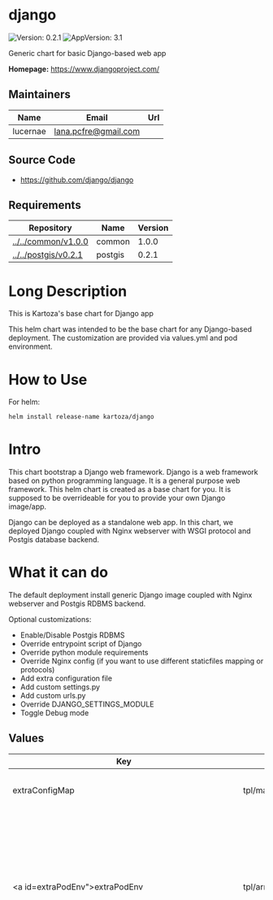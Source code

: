 

# django

![Version: 0.2.1](https://img.shields.io/badge/Version-0.2.1-informational?style=flat-square) ![AppVersion: 3.1](https://img.shields.io/badge/AppVersion-3.1-informational?style=flat-square)

Generic chart for basic Django-based web app

**Homepage:** <https://www.djangoproject.com/>

## Maintainers

| Name | Email | Url |
| ---- | ------ | --- |
| lucernae | lana.pcfre@gmail.com |  |

## Source Code

* <https://github.com/django/django>

## Requirements

| Repository | Name | Version |
|------------|------|---------|
| [../../common/v1.0.0](../../common/v1.0.0) | common | 1.0.0 |
| [../../postgis/v0.2.1](../../postgis/v0.2.1) | postgis | 0.2.1 |

# Long Description

This is Kartoza's base chart for Django app

This helm chart was intended to be the base chart for any Django-based deployment.
The customization are provided via values.yml and pod environment.

# How to Use

For helm:

```bash
helm install release-name kartoza/django
```

# Intro

This chart bootstrap a Django web framework.
Django is a web framework based on python programming language.
It is a general purpose web framework. This helm chart is created as a base chart
for you. It is supposed to be overrideable for you to provide your own Django image/app.

Django can be deployed as a standalone web app. In this chart, we deployed Django coupled with
Nginx webserver with WSGI protocol and Postgis database backend.

# What it can do

The default deployment install generic Django image coupled with Nginx webserver and Postgis RDBMS backend.

Optional customizations:

- Enable/Disable Postgis RDBMS
- Override entrypoint script of Django
- Override python module requirements
- Override Nginx config (if you want to use different staticfiles mapping or protocols)
- Add extra configuration file
- Add custom settings.py
- Add custom urls.py
- Override DJANGO_SETTINGS_MODULE
- Toggle Debug mode

## Values
<table height="400px">
	<thead>
		<th>Key</th>
		<th>Type</th>
		<th>Default</th>
		<th>Description</th>
	</thead>
	<tbody>
		<tr>
			<td><a id=extraConfigMap">extraConfigMap</a></td>
			<td>tpl/map</td>
			<td><pre lang="gotpl">
extraConfigMap: |
 
</pre></td>
			<td>Define this for extra config map to be included in django-shared-config</td>
		</tr>
		<tr>
			<td><a id=extraPodEnv">extraPodEnv</a></td>
			<td>tpl/array</td>
			<td><pre lang="gotpl">
extraPodEnv: |
  - name: DJANGO_SETTINGS_MODULE
    value: "django.settings"
  - name: DEBUG
    value: {{ .Values.global.debug | quote }}
  - name: ROOT_URLCONF
    value: {{ .Values.global.rootURLConf | quote }}
  - name: MAIN_APP_NAME
    value: {{ .Values.global.mainAppName | quote }}
 
</pre></td>
			<td>Define this for extra Django environment variables</td>
		</tr>
		<tr>
			<td><a id=extraPodSpec">extraPodSpec</a></td>
			<td>tpl/object</td>
			<td><pre lang="gotpl">
extraPodSpec: |
 
</pre></td>
			<td>This will be evaluated as pod spec</td>
		</tr>
		<tr>
			<td><a id=extraSecret">extraSecret</a></td>
			<td>tpl/map</td>
			<td><pre lang="gotpl">
extraSecret: |
 
</pre></td>
			<td>Define this for extra secrets to be included in django-shared-secret secret</td>
		</tr>
		<tr>
			<td><a id=extraVolume">extraVolume</a></td>
			<td>tpl/list</td>
			<td><pre lang="gotpl">
extraVolume: |
 
</pre></td>
			<td>Define this for extra volume (in pair with extraVolumeMounts)</td>
		</tr>
		<tr>
			<td><a id=extraVolumeMounts">extraVolumeMounts</a></td>
			<td>tpl/list</td>
			<td><pre lang="gotpl">
extraVolumeMounts: |
 
</pre></td>
			<td>Define this for extra volume mounts in the pod</td>
		</tr>
		<tr>
			<td><a id=global--adminEmail">global.adminEmail</a></td>
			<td>string/email</td>
			<td><pre lang=string/email">
admin@localhost
</pre></td>
			<td>Default admin email sender</td>
		</tr>
		<tr>
			<td><a id=global--adminPassword">global.adminPassword</a></td>
			<td>object/common.secret</td>
			<td><pre lang=yaml">
# -- (string) Specify this password value. If not, it will be autogenerated everytime chart upgraded
value:
valueFrom:
    secretKeyRef:
        name:
        key: admin-password

</pre></td>
			<td>Secret structure for Admin Password</td>
		</tr>
		<tr>
			<td><a id=global--adminPassword--value">global.adminPassword.value</a></td>
			<td>string</td>
			<td><pre lang=json">
null
</pre></td>
			<td>Specify this password value. If not, it will be autogenerated everytime chart upgraded</td>
		</tr>
		<tr>
			<td><a id=global--adminUser">global.adminUser</a></td>
			<td>string</td>
			<td><pre lang=json">
"admin"
</pre></td>
			<td>Default super user admin username</td>
		</tr>
		<tr>
			<td><a id=global--databaseHost">global.databaseHost</a></td>
			<td>string</td>
			<td><pre lang=json">
null
</pre></td>
			<td>Django database host location. By default this chart can generate standard postgres chart. So you can leave it as default. If you use external backend,  you must provide the value</td>
		</tr>
		<tr>
			<td><a id=global--databaseName">global.databaseName</a></td>
			<td>string</td>
			<td><pre lang=json">
"django"
</pre></td>
			<td>Django database name</td>
		</tr>
		<tr>
			<td><a id=global--databasePassword">global.databasePassword</a></td>
			<td>object/common.secret</td>
			<td><pre lang=yaml">
# -- (string) Specify this password value. If not, it will be autogenerated everytime chart upgraded. If you use external backend, you must provide the value
value:
valueFrom:
    secretKeyRef:
        name:
        key: database-password

</pre></td>
			<td>Secret structure for Database Password</td>
		</tr>
		<tr>
			<td><a id=global--databasePassword--value">global.databasePassword.value</a></td>
			<td>string</td>
			<td><pre lang=json">
null
</pre></td>
			<td>Specify this password value. If not, it will be autogenerated everytime chart upgraded. If you use external backend, you must provide the value</td>
		</tr>
		<tr>
			<td><a id=global--databasePort">global.databasePort</a></td>
			<td>int</td>
			<td><pre lang=json">
5432
</pre></td>
			<td>Django database port. By default this chart can generate standard postgres chart. So you can leave it as default. If you use external backend,  you must provide the value</td>
		</tr>
		<tr>
			<td><a id=global--databaseUsername">global.databaseUsername</a></td>
			<td>string</td>
			<td><pre lang=json">
"django_db_user"
</pre></td>
			<td>Database username backend to connect to. If you use external backend, provide the value</td>
		</tr>
		<tr>
			<td><a id=global--debug">global.debug</a></td>
			<td>string/bool</td>
			<td><pre lang=json">
"False"
</pre></td>
			<td>Python boolean literal, this will correspond to `DEBUG` environment variable inside the Django container. Useful as a debug switch.</td>
		</tr>
		<tr>
			<td><a id=global--djangoArgs">global.djangoArgs</a></td>
			<td>tpl/list</td>
			<td><pre lang="gotpl">
global.djangoArgs: |
  ["uwsgi","--chdir=${REPO_ROOT}","--module=${MAIN_APP_NAME}.wsgi","--socket=:8000","--http=0.0.0.0:8080","--processes=5","--buffer-size=8192"]
 
</pre></td>
			<td>The django command args to be passed to entrypoint command</td>
		</tr>
		<tr>
			<td><a id=global--djangoCommand">global.djangoCommand</a></td>
			<td>tpl/list</td>
			<td><pre lang="gotpl">
global.djangoCommand: |
  ["/opt/django/scripts/docker-entrypoint.sh"]
 
</pre></td>
			<td>The django entrypoint command to execute</td>
		</tr>
		<tr>
			<td><a id=global--djangoSecretKey">global.djangoSecretKey</a></td>
			<td>object/common.secret</td>
			<td><pre lang=yaml">
# -- (string) Specify this Django Secret string value. If not, it will be autogenerated everytime chart upgraded
value:
valueFrom:
    secretKeyRef:
        name:
        key: django-secret

</pre></td>
			<td>Secret structure for Django Secret Key</td>
		</tr>
		<tr>
			<td><a id=global--djangoSecretKey--value">global.djangoSecretKey.value</a></td>
			<td>string</td>
			<td><pre lang=json">
null
</pre></td>
			<td>Specify this Django Secret string value. If not, it will be autogenerated everytime chart upgraded</td>
		</tr>
		<tr>
			<td><a id=global--djangoSettingsModule">global.djangoSettingsModule</a></td>
			<td>string</td>
			<td><pre lang=json">
"django.settings"
</pre></td>
			<td>Django settings module to be used</td>
		</tr>
		<tr>
			<td><a id=global--existingConfig">global.existingConfig</a></td>
			<td>tpl/string</td>
			<td><pre lang="gotpl">
global.existingConfig: |
 
</pre></td>
			<td>Name of existing config</td>
		</tr>
		<tr>
			<td><a id=global--existingSecret">global.existingSecret</a></td>
			<td>tpl/string</td>
			<td><pre lang="gotpl">
global.existingSecret: |
 
</pre></td>
			<td>Name of existing secret</td>
		</tr>
		<tr>
			<td><a id=global--mainAppName">global.mainAppName</a></td>
			<td>string</td>
			<td><pre lang=json">
"django"
</pre></td>
			<td>The main app name to execute. Affects which settings, wsgi, and rootURL to use.</td>
		</tr>
		<tr>
			<td><a id=global--mediaRoot">global.mediaRoot</a></td>
			<td>path</td>
			<td><pre lang=json">
"/opt/django/media"
</pre></td>
			<td>Location to the media directory</td>
		</tr>
		<tr>
			<td><a id=global--nameOverride">global.nameOverride</a></td>
			<td>string</td>
			<td><pre lang=json">
"django"
</pre></td>
			<td></td>
		</tr>
		<tr>
			<td><a id=global--rootURLConf">global.rootURLConf</a></td>
			<td>string</td>
			<td><pre lang=json">
"django.urls"
</pre></td>
			<td>Django root URL conf to be used</td>
		</tr>
		<tr>
			<td><a id=global--sharedConfigName">global.sharedConfigName</a></td>
			<td>string</td>
			<td><pre lang=json">
"django-shared-config"
</pre></td>
			<td>Name of shared config store that will be generated</td>
		</tr>
		<tr>
			<td><a id=global--sharedSecretName">global.sharedSecretName</a></td>
			<td>string</td>
			<td><pre lang=json">
"django-shared-secret"
</pre></td>
			<td>Name of shared secret store that will be generated</td>
		</tr>
		<tr>
			<td><a id=global--siteName">global.siteName</a></td>
			<td>string</td>
			<td><pre lang=json">
"django"
</pre></td>
			<td></td>
		</tr>
		<tr>
			<td><a id=global--staticRoot">global.staticRoot</a></td>
			<td>path</td>
			<td><pre lang=json">
"/opt/django/static"
</pre></td>
			<td>Location to the static directory</td>
		</tr>
		<tr>
			<td><a id=global--storageClassName">global.storageClassName</a></td>
			<td>string</td>
			<td><pre lang=json">
null
</pre></td>
			<td>Storage class name used to provision PV</td>
		</tr>
		<tr>
			<td><a id=image">image</a></td>
			<td>object/container-image</td>
			<td><pre lang=yaml">
# -- Image registry
registry: docker.io
# -- Image repository
repository: lucernae/django-sample
# -- Image tag
tag: "3.1"
# -- (k8s/containers/image/imagePullPolicy) Image pullPolicy
pullPolicy: IfNotPresent

</pre></td>
			<td>Image map</td>
		</tr>
		<tr>
			<td><a id=image--pullPolicy">image.pullPolicy</a></td>
			<td>k8s/containers/image/imagePullPolicy</td>
			<td><pre lang=json">
"IfNotPresent"
</pre></td>
			<td>Image pullPolicy</td>
		</tr>
		<tr>
			<td><a id=image--registry">image.registry</a></td>
			<td>string</td>
			<td><pre lang=json">
"docker.io"
</pre></td>
			<td>Image registry</td>
		</tr>
		<tr>
			<td><a id=image--repository">image.repository</a></td>
			<td>string</td>
			<td><pre lang=json">
"lucernae/django-sample"
</pre></td>
			<td>Image repository</td>
		</tr>
		<tr>
			<td><a id=image--tag">image.tag</a></td>
			<td>string</td>
			<td><pre lang=json">
"3.1"
</pre></td>
			<td>Image tag</td>
		</tr>
		<tr>
			<td><a id=ingress--annotations">ingress.annotations</a></td>
			<td>dict</td>
			<td><pre lang=json">
{}
</pre></td>
			<td>Custom Ingress annotations</td>
		</tr>
		<tr>
			<td><a id=ingress--enabled">ingress.enabled</a></td>
			<td>bool</td>
			<td><pre lang=json">
false
</pre></td>
			<td>Set to true to generate Ingress resource</td>
		</tr>
		<tr>
			<td><a id=ingress--host">ingress.host</a></td>
			<td>tpl/string</td>
			<td><pre lang="gotpl">
ingress.host: |
 
</pre></td>
			<td>Set custom host name. (DNS name convention)</td>
		</tr>
		<tr>
			<td><a id=ingress--labels">ingress.labels</a></td>
			<td>dict</td>
			<td><pre lang=json">
{}
</pre></td>
			<td>Custom Ingress labels</td>
		</tr>
		<tr>
			<td><a id=ingress--tls--enabled">ingress.tls.enabled</a></td>
			<td>bool</td>
			<td><pre lang=json">
false
</pre></td>
			<td>Set to true to enable HTTPS</td>
		</tr>
		<tr>
			<td><a id=ingress--tls--secretName">ingress.tls.secretName</a></td>
			<td>string</td>
			<td><pre lang=json">
"django-tls"
</pre></td>
			<td>You must provide a secret name where the TLS cert is stored</td>
		</tr>
		<tr>
			<td><a id=persistence--mediaDir--accessModes[0]">persistence.mediaDir.accessModes[0]</a></td>
			<td>string</td>
			<td><pre lang=json">
"ReadWriteOnce"
</pre></td>
			<td></td>
		</tr>
		<tr>
			<td><a id=persistence--mediaDir--annotations">persistence.mediaDir.annotations</a></td>
			<td>object</td>
			<td><pre lang=json">
{}
</pre></td>
			<td></td>
		</tr>
		<tr>
			<td><a id=persistence--mediaDir--enabled">persistence.mediaDir.enabled</a></td>
			<td>bool</td>
			<td><pre lang=json">
true
</pre></td>
			<td>Allow persistence</td>
		</tr>
		<tr>
			<td><a id=persistence--mediaDir--existingClaim">persistence.mediaDir.existingClaim</a></td>
			<td>string</td>
			<td><pre lang=json">
false
</pre></td>
			<td>Set to an existing claim if you have it</td>
		</tr>
		<tr>
			<td><a id=persistence--mediaDir--mountPath">persistence.mediaDir.mountPath</a></td>
			<td>path</td>
			<td><pre lang=json">
"/opt/django/media"
</pre></td>
			<td>This has to be the same with [global.mediaRoot](#global--mediaroot)</td>
		</tr>
		<tr>
			<td><a id=persistence--mediaDir--size">persistence.mediaDir.size</a></td>
			<td>string</td>
			<td><pre lang=json">
"8Gi"
</pre></td>
			<td></td>
		</tr>
		<tr>
			<td><a id=persistence--mediaDir--subPath">persistence.mediaDir.subPath</a></td>
			<td>string</td>
			<td><pre lang=json">
"media"
</pre></td>
			<td></td>
		</tr>
		<tr>
			<td><a id=persistence--staticDir--accessModes[0]">persistence.staticDir.accessModes[0]</a></td>
			<td>string</td>
			<td><pre lang=json">
"ReadWriteOnce"
</pre></td>
			<td></td>
		</tr>
		<tr>
			<td><a id=persistence--staticDir--annotations">persistence.staticDir.annotations</a></td>
			<td>object</td>
			<td><pre lang=json">
{}
</pre></td>
			<td></td>
		</tr>
		<tr>
			<td><a id=persistence--staticDir--enabled">persistence.staticDir.enabled</a></td>
			<td>bool</td>
			<td><pre lang=json">
false
</pre></td>
			<td>Allow persistence</td>
		</tr>
		<tr>
			<td><a id=persistence--staticDir--existingClaim">persistence.staticDir.existingClaim</a></td>
			<td>string</td>
			<td><pre lang=json">
false
</pre></td>
			<td>Set to an existing claim if you have it</td>
		</tr>
		<tr>
			<td><a id=persistence--staticDir--mountPath">persistence.staticDir.mountPath</a></td>
			<td>path</td>
			<td><pre lang=json">
"/opt/django/static"
</pre></td>
			<td>This has to be the same with [global.staticRoot](#global--staticroot)</td>
		</tr>
		<tr>
			<td><a id=persistence--staticDir--size">persistence.staticDir.size</a></td>
			<td>string</td>
			<td><pre lang=json">
"8Gi"
</pre></td>
			<td></td>
		</tr>
		<tr>
			<td><a id=persistence--staticDir--subPath">persistence.staticDir.subPath</a></td>
			<td>string</td>
			<td><pre lang=json">
"static"
</pre></td>
			<td></td>
		</tr>
		<tr>
			<td><a id=postgis--enabled">postgis.enabled</a></td>
			<td>bool</td>
			<td><pre lang=json">
true
</pre></td>
			<td>Enable postgis as database backend by default. Set to false if using different external backend.</td>
		</tr>
		<tr>
			<td><a id=postgis--existingSecret">postgis.existingSecret</a></td>
			<td>tpl/string</td>
			<td><pre lang="gotpl">
postgis.existingSecret: |
 
</pre></td>
			<td>Existing secret to be used</td>
		</tr>
		<tr>
			<td><a id=postgis--extraConfigMap">postgis.extraConfigMap</a></td>
			<td>tpl/object</td>
			<td><pre lang="gotpl">
postgis.extraConfigMap: |
  django-db.sh: |
    #!/usr/bin/env bash
    DATABASE="{{ .Values.global.databaseName }}"
    # password comes from environment variables, so it can be retrieved from secret
    DATABASE_USER="{{ .Values.global.databaseUsername }}"
    # create database
    su postgres -c "createdb ${DATABASE}"
    # create role
    cat << EOF | su postgres -c "psql"
    CREATE ROLE ${DATABASE_USER};
    EOF
    # modify permissions
    cat << EOF | su postgres -c "psql -d ${DATABASE}"
    -- Create role
    ALTER ROLE ${DATABASE_USER} LOGIN PASSWORD '${DATABASE_PASSWORD}';
    ALTER DATABASE ${DATABASE} OWNER TO ${DATABASE_USER};
    EOF
 
</pre></td>
			<td>Extra config map for postgis to be included Can be used to pregenerate Django database for first setup</td>
		</tr>
		<tr>
			<td><a id=postgis--extraPodEnv">postgis.extraPodEnv</a></td>
			<td>tpl/array</td>
			<td><pre lang="gotpl">
postgis.extraPodEnv: |
  - name: DATABASE_PASSWORD
    valueFrom:
      secretKeyRef:
        name: {{ include "common.sharedSecretName" . | quote }}
        key: {{ .Values.global.databasePassword.valueFrom.secretKeyRef.key }}
 
</pre></td>
			<td>Extra pod env for postgis We expose Django database password in case we need to pregenerate it</td>
		</tr>
		<tr>
			<td><a id=postgis--extraVolume">postgis.extraVolume</a></td>
			<td>tpl/array</td>
			<td><pre lang="gotpl">
postgis.extraVolume: |
  - name: config-volume
    configMap:
      name: {{ template "postgis.fullname" . }}
      defaultMode: 0755
 
</pre></td>
			<td>Extra volume declaration for postgis We use extra volume to mount postgis configmap to pregenerate database</td>
		</tr>
		<tr>
			<td><a id=postgis--extraVolumeMounts">postgis.extraVolumeMounts</a></td>
			<td>tpl/array</td>
			<td><pre lang="gotpl">
postgis.extraVolumeMounts: |
  - mountPath: /docker-entrypoint-initdb.d/django-db.sh
    subPath: django-db.sh
    name: config-volume
 
</pre></td>
			<td>Extra volume mounts for postgis We use extra volume mounts postgis configmap to pregenerate database</td>
		</tr>
		<tr>
			<td><a id=postgis--postgresqlUsername">postgis.postgresqlUsername</a></td>
			<td>string</td>
			<td><pre lang=json">
"superuser"
</pre></td>
			<td></td>
		</tr>
		<tr>
			<td><a id=probe">probe</a></td>
			<td>tpl/object</td>
			<td><pre lang="gotpl">
probe: |
 
</pre></td>
			<td>Probe can be overridden</td>
		</tr>
		<tr>
			<td><a id=service--annotations">service.annotations</a></td>
			<td>dict</td>
			<td><pre lang=json">
{}
</pre></td>
			<td>Extra service annotations</td>
		</tr>
		<tr>
			<td><a id=service--clusterIP">service.clusterIP</a></td>
			<td>string</td>
			<td><pre lang=json">
""
</pre></td>
			<td>Specify `None` for headless service. Otherwise, leave them be.</td>
		</tr>
		<tr>
			<td><a id=service--externalIPs">service.externalIPs</a></td>
			<td>tpl/array</td>
			<td><pre lang="gotpl">
service.externalIPs: |
 
</pre></td>
			<td>Specify for LoadBalancer service type</td>
		</tr>
		<tr>
			<td><a id=service--nodePort">service.nodePort</a></td>
			<td>int</td>
			<td><pre lang=json">
null
</pre></td>
			<td>Specify node port, for NodePort service type</td>
		</tr>
		<tr>
			<td><a id=service--port">service.port</a></td>
			<td>int</td>
			<td><pre lang=json">
80
</pre></td>
			<td>Specify service port</td>
		</tr>
		<tr>
			<td><a id=service--type">service.type</a></td>
			<td>string</td>
			<td><pre lang=json">
"ClusterIP"
</pre></td>
			<td>Define k8s service for Django.</td>
		</tr>
	</tbody>
</table>

